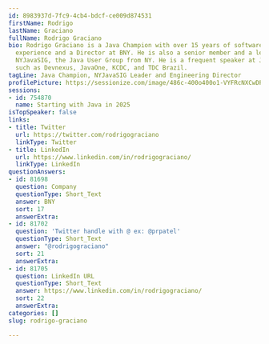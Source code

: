 ```yaml
---
id: 8983937d-7fc9-4cb4-bdcf-ce009d874531
firstName: Rodrigo
lastName: Graciano
fullName: Rodrigo Graciano
bio: Rodrigo Graciano is a Java Champion with over 15 years of software development
  experience and a Director at BNY. He is also a senior member and a leader in the
  NYJavaSIG, the Java User Group from NY. He is a frequent speaker at JUGs and conferences
  such as Devnexus, JavaOne, KCDC, and TDC Brazil.
tagLine: Java Champion, NYJavaSIG Leader and Engineering Director
profilePicture: https://sessionize.com/image/486c-400o400o1-VYFRcNXCwDPN7R59Gf2poe.jpg
sessions:
- id: 754870
  name: Starting with Java in 2025
isTopSpeaker: false
links:
- title: Twitter
  url: https://twitter.com/rodrigograciano
  linkType: Twitter
- title: LinkedIn
  url: https://www.linkedin.com/in/rodrigograciano/
  linkType: LinkedIn
questionAnswers:
- id: 81698
  question: Company
  questionType: Short_Text
  answer: BNY
  sort: 17
  answerExtra:
- id: 81702
  question: 'Twitter handle with @ ex: @prpatel'
  questionType: Short_Text
  answer: "@rodrigograciano"
  sort: 21
  answerExtra:
- id: 81705
  question: LinkedIn URL
  questionType: Short_Text
  answer: https://www.linkedin.com/in/rodrigograciano/
  sort: 22
  answerExtra:
categories: []
slug: rodrigo-graciano

---
```


